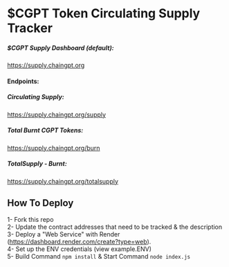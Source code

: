 # $CGPT Token Circulating Supply Tracker

##### $CGPT Supply Dashboard (default):
https://supply.chaingpt.org

#### Endpoints:
##### Circulating Supply: 
https://supply.chaingpt.org/supply

##### Total Burnt CGPT Tokens: 
https://supply.chaingpt.org/burn

##### TotalSupply - Burnt: 
https://supply.chaingpt.org/totalsupply

## How To Deploy
1- Fork this repo <br> 
2- Update the contract addresses that need to be tracked & the description <br>
3- Deploy a "Web Service" with Render (https://dashboard.render.com/create?type=web). <br>
4- Set up the ENV credentials (view example.ENV) <br>
5- Build Command `npm install` & Start Command `node index.js`
